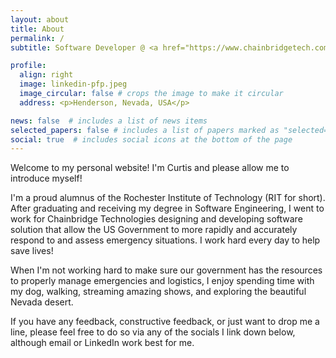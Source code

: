 ```yaml
---
layout: about
title: About
permalink: /
subtitle: Software Developer @ <a href="https://www.chainbridgetech.com">Chainbridge Technologies</a>

profile:
  align: right
  image: linkedin-pfp.jpeg
  image_circular: false # crops the image to make it circular
  address: <p>Henderson, Nevada, USA</p>

news: false  # includes a list of news items
selected_papers: false # includes a list of papers marked as "selected={true}"
social: true  # includes social icons at the bottom of the page
---
```

Welcome to my personal website! I'm Curtis and please allow me to introduce myself!

I'm a proud alumnus of the Rochester Institute of Technology (RIT for short). After graduating and receiving my degree in Software Engineering, I went to work for Chainbridge Technologies designing and developing software solution that allow the US Government to more rapidly and accurately respond to and assess emergency situations. I work hard every day to help save lives!

When I'm not working hard to make sure our government has the resources to properly manage emergencies and logistics, I enjoy spending time with my dog, walking, streaming amazing shows, and exploring the beautiful Nevada desert.

If you have any feedback, constructive feedback, or just want to drop me a line, please feel free to do so via any of the socials I link down below, although email or LinkedIn work best for me.